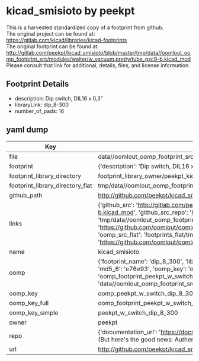 # kicad_smisioto by peekpt  
This is a harvested standardized copy of a footprint from github.  
The original project can be found at:  
https://gitlab.com/kicad/libraries/kicad-footprints  
The original footprint can be found at:
http://gitlab.com/peekpt/kicad_smisioto/blob/master/tmp/data//oomlout_oomp_footprint_src/modules/walter/w_vacuum.pretty/tube_gzc9-b.kicad_mod
Please consult that link for additional, details, files, and license information.  
## Footprint Details
* description: Dip switch, DIL16 x 0,3"  
* libraryLink: dip_8-300  
* number_of_pads: 16  
## yaml dump  
| Key | Value |  
| --- | --- |  
| file | data//oomlout_oomp_footprint_src/kicad_smisioto/modules/walter/w_switch.pretty/dip_8-300.kicad_mod |  
| footprint | {'description': 'Dip switch, DIL16 x 0,3"', 'libraryLink': 'dip_8-300', 'number_of_pads': 16} |  
| footprint_library_directory | footprint_library_owner/peekpt_kicad_smisioto |  
| footprint_library_directory_flat | tmp/data//oomlout_oomp_footprint_src/footprints_flat/peekpt_w_switch_dip_8_300/working |  
| github_path | http://github.com/peekpt/kicad_smisioto/blob/master/tmp/data//oomlout_oomp_footprint_src/modules/walter/w_switch.pretty/dip_8-300.kicad_mod |  
| links | {'github_src': 'http://gitlab.com/peekpt/kicad_smisioto/blob/master/tmp/data//oomlout_oomp_footprint_src/modules/walter/w_vacuum.pretty/tube_gzc9-b.kicad_mod', 'github_src_repo': 'https://gitlab.com/kicad/libraries/kicad-footprints', 'oomp_bot': 'tmp/data//oomlout_oomp_footprint_src/footprints/peekpt_w_switch_dip_8_300/working', 'oomp_bot_github': 'https://github.com/oomlout/oomlout_oomp_footprint_bot/tree/main/tmp/data//oomlout_oomp_footprint_src/footprints/peekpt_w_switch_dip_8_300/working', 'oomp_src_flat': 'footprints_flat/tmp/data//oomlout_oomp_footprint_src/footprints_flat/peekpt_w_switch_dip_8_300/working', 'oomp_src_flat_github': 'https://github.com/oomlout/oomlout_oomp_footprint_src/tree/main/tmp/data//oomlout_oomp_footprint_src/footprints_flat/peekpt_w_switch_dip_8_300/working'} |  
| name | kicad_smisioto |  
| oomp | {'footprint_name': 'dip_8_300', 'library_name': 'w_switch', 'md5': 'e76e9321305c3273623018f0a5d1b770', 'md5_10': 'e76e932130', 'md5_5': 'e76e9', 'md5_6': 'e76e93', 'oomp_key': 'oomp_peekpt_w_switch_dip_8_300', 'oomp_key_extra': 'oomp_footprint_peekpt_w_switch_dip_8_300', 'oomp_key_full': 'oomp_footprint_peekpt_w_switch_dip_8_300_e76e93', 'oomp_key_simple': 'peekpt_w_switch_dip_8_300', 'original_filename': 'data//oomlout_oomp_footprint_src/kicad_smisioto/modules/walter/w_switch.pretty/dip_8-300.kicad_mod', 'owner_name': 'peekpt'} |  
| oomp_key | oomp_peekpt_w_switch_dip_8_300 |  
| oomp_key_full | oomp_footprint_peekpt_w_switch_dip_8_300 |  
| oomp_key_simple | peekpt_w_switch_dip_8_300 |  
| owner | peekpt |  
| repo | {'documentation_url': 'https://docs.github.com/rest/overview/resources-in-the-rest-api#rate-limiting', 'message': "API rate limit exceeded for 84.66.142.224. (But here's the good news: Authenticated requests get a higher rate limit. Check out the documentation for more details.)"} |  
| url | http://github.com/peekpt/kicad_smisioto |  

